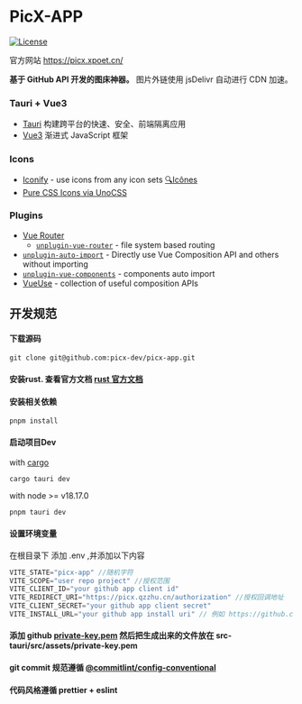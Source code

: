 # PicX-APP

[![License](https://img.shields.io/github/license/XPoet/picx.svg)](https://github.com/XPoet/picx/blob/master/LICENSE)


官方网站 https://picx.xpoet.cn/

**基于 GitHub API 开发的图床神器。** 图片外链使用 jsDelivr 自动进行 CDN 加速。

### Tauri + Vue3

- [Tauri](https://tauri.app/zh-cn/) 构建跨平台的快速、安全、前端隔离应用
- [Vue3](https://cn.vuejs.org/) 渐进式 JavaScript 框架


### Icons

- [Iconify](https://iconify.design) - use icons from any icon sets [🔍Icônes](https://icones.netlify.app/)
- [Pure CSS Icons via UnoCSS](https://github.com/antfu/unocss/tree/main/packages/preset-icons)

### Plugins

- [Vue Router](https://github.com/vuejs/vue-router)
  - [`unplugin-vue-router`](https://github.com/posva/unplugin-vue-router) - file system based routing
- [`unplugin-auto-import`](https://github.com/antfu/unplugin-auto-import) - Directly use Vue Composition API and others without importing
- [`unplugin-vue-components`](https://github.com/antfu/unplugin-vue-components) - components auto import
- [VueUse](https://github.com/antfu/vueuse) - collection of useful composition APIs

## 开发规范

#### 下载源码
```shell
git clone git@github.com:picx-dev/picx-app.git
```

#### 安装rust. 查看官方文档 [rust 官方文档](https://www.rust-lang.org/tools/install)

#### 安装相关依赖

```shell
pnpm install
```

#### 启动项目Dev
with [cargo](https://doc.rust-lang.org/cargo/)
```shell
cargo tauri dev
```

with node >= v18.17.0
```
pnpm tauri dev
```

#### 设置环境变量
在根目录下 添加 .env ,并添加以下内容

```ts
VITE_STATE="picx-app" //随机字符
VITE_SCOPE="user repo project" //授权范围
VITE_CLIENT_ID="your github app client id"
VITE_REDIRECT_URI="https://picx.qzzhu.cn/authorization" //授权回调地址
VITE_CLIENT_SECRET="your github app client secret"
VITE_INSTALL_URL="your github app install uri" // 例如 https://github.com/apps/picx-app
```

#### 添加 github [private-key.pem](https://docs.github.com/zh/apps/creating-github-apps/authenticating-with-a-github-app/about-authentication-with-a-github-app#generating-a-private-key) 然后把生成出来的文件放在 src-tauri/src/assets/private-key.pem

#### git commit 规范遵循 [@commitlint/config-conventional](https://github.com/conventional-changelog/commitlint/tree/master/@commitlint/config-conventional)

#### 代码风格遵循 prettier + eslint
